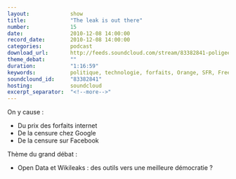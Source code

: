 ```yaml
---
layout:             show
title:              "The leak is out there"
number:             15
date:               2010-12-08 14:00:00
record_date:        2010-12-08 14:00:00
categories:         podcast
download_url:       http://feeds.soundcloud.com/stream/83382841-poligeek-poligeek15.mp3
theme_debat:        ""
duration:           "1:16:59"
keywords:           politique, technologie, forfaits, Orange, SFR, Free, Google, Facebook, democratie, wikileaks, opendata
soundclound_id:     "83382841"
hosting:            soundcloud
excerpt_separator:  "<!--more-->"
---
```



On y cause :

- Du prix des forfaits internet
- De la censure chez Google
- De la censure sur Facebook

Thème du grand débat :

- Open Data et Wikileaks : des outils vers une meilleure démocratie ?
